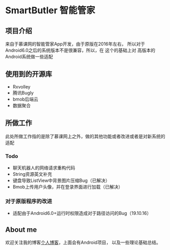 # SmartButler 智能管家

## 项目介绍

来自于慕课网的智能管家App开发，由于原版在2016年左右，
所以对于Android6.0之后的系统版本不是很兼容，所以，在
这个的基础上对
高版本的Android系统做一些适配

## 使用到的开源库

- Rxvolley
- 腾讯Bugly
- bmob后端云
- 数据聚合



## 所做工作

此处所做工作指的是除了慕课网上之外，做的其他功能或者改进或者是对新系统的适配

### Todo

- 聊天机器人的网络请求重构代码
- String资源英文补充
- 键盘导致ListView中背景图片压缩Bug（已解决）
- Bmob上传用户头像，并在登录界面进行加载（已解决）


### 对于原版程序的改进

- 适配由于Android6.0+运行时权限造成对于路径访问的Bug（19.10.16）


## About me

欢迎关注我的博客[个人博客](https://allenmistake.top)，上面会有Android项目，
以及一些理论基础总结。